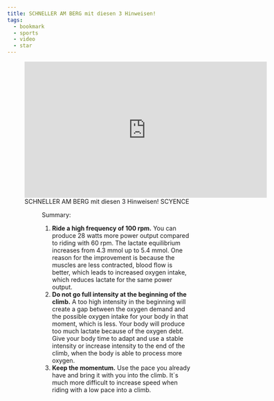 ```yaml
---
title: SCHNELLER AM BERG mit diesen 3 Hinweisen!
tags: 
  - bookmark
  - sports
  - video
  - star
---
```

<figure>
<iframe width="560" height="315" src="https://www.youtube.com/embed/SMSigREUtYo?si=5UFJxmNXeBqBUluD" title="YouTube video player" frameborder="0" allow="accelerometer; autoplay; clipboard-write; encrypted-media; gyroscope; picture-in-picture; web-share" referrerpolicy="strict-origin-when-cross-origin" allowfullscreen></iframe>
<figcaption>SCHNELLER AM BERG mit diesen 3 Hinweisen! SCYENCE</figcaption>
<figure>

Summary:
1. **Ride a high frequency of 100 rpm.** You can produce 28 watts more power output compared to riding with 60 rpm. The lactate equilibrium increases from 4.3 mmol up to 5.4 mmol. One reason for the improvement is because the muscles are less contracted, blood flow is better, which leads to increased oxygen intake, which reduces lactate for the same power output.
2. **Do not go full intensity at the beginning of the climb.** A too high intensity in the beginning will create a gap between the oxygen demand  and the possible oxygen intake for your body in that moment, which is less. Your body will produce too much lactate because of the oxygen debt. Give your body time to adapt and use a stable intensity or increase intensity to the end of the climb, when the body is able to process more oxygen.
3. **Keep the momentum.**  Use the pace you already have and bring it with you into the climb. It´s much more difficult to increase speed when riding with a low pace into a climb.